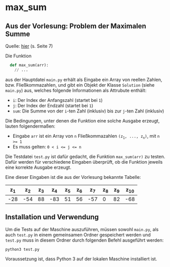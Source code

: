 # max_sum
## Aus der Vorlesung: Problem der Maximalen Summe

Quelle: [hier](https://elearning.uni-bayreuth.de/pluginfile.php/2415891/mod_resource/content/6/1handout.pdf) (s. Seite 7)

Die Funktion 
```python
  def max_sum(arr):
    // ...
```
aus der Hauptdatei `main.py` erhält als Eingabe ein Array von reellen Zahlen, bzw. Fließkommazahlen, und gibt ein Objekt der Klasse `Solution` (siehe `main.py`) aus, welches folgende Informationen als Attrubute enthält:

* `i`: Der Index der Anfangszahl (startet bei `1`)
* `j`: Der Index der Endzahl (startet bei `1`)
* `sum`: Die Summe von der `i`-ten Zahl (inklusiv) bis zur `j`-ten Zahl (inklusiv)

Die Bedingungen, unter denen die Funktion eine solche Ausgabe erzeugt, lauten folgendermaßen: 

* Eingabe `arr` ist ein Array von `n` Fließkommazahlen `(z`<sub>`1`</sub>`, ..., z`<sub>`n`</sub>`)`, mit `n >= 1`
* Es muss gelten: `0 < i <= j <= n`

Die Testdatei `test.py` ist dafür gedacht, die Funktion `max_sum(arr)`  zu testen. Dafür werden für verschiedene Eingaben überprüft, ob die Funktion jeweils eine korrekte Ausgabe erzeugt.

Eine dieser Eingaben ist die aus der Vorlesung bekannte Tabelle:

| z<sub>1</sub> | z<sub>2</sub> | z<sub>3</sub> | z<sub>4</sub> | z<sub>5<sub> | z<sub>6</sub> | z<sub>7</sub> | z<sub>8</sub> | z<sub>9</sub> | z<sub>10</sub>
| --- | --- | --- | --- | --- | --- | --- | --- | --- | --- |
| -28 | -54 | 88 | -83 | 51 | 56 | -57 | 0 | 82 | -68



## Installation und Verwendung

Um die Tests auf der Maschine auszuführen, müssen sowohl `main.py`, als auch `test.py` in einem gemeinsamen Ordner gespeichert werden und `test.py` muss in diesem Ordner durch folgenden Befehl ausgeführt werden:

```
python3 test.py 
```

Voraussetzung ist, dass Python 3 auf der lokalen Maschine installiert ist.

